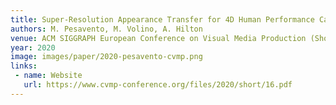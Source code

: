 ```yaml
---
title: Super-Resolution Appearance Transfer for 4D Human Performance Capture
authors: M. Pesavento, M. Volino, A. Hilton
venue: ACM SIGGRAPH European Conference on Visual Media Production (Short)
year: 2020
image: images/paper/2020-pesavento-cvmp.png
links:
 - name: Website
   url: https://www.cvmp-conference.org/files/2020/short/16.pdf
---
```


